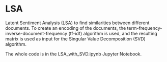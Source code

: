 # LSA
Latent Sentiment Analysis (LSA) to find similarities between different documents. To create an encoding of the documents, the term-frequency-inverse-document-frequency (tf-idf) algorithm is used, and the resulting matrix is used as input for the Singular Value Decomposition (SVD) algorithm.

The whole code is in the LSA_with_SVD.ipynb Jupyter Notebook.
